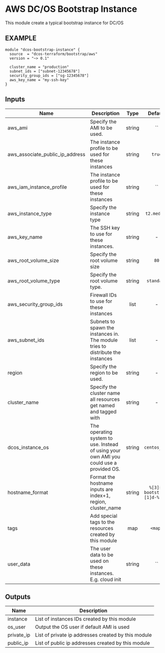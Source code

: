 AWS DC/OS Bootstrap Instance
============
This module create a typical bootstrap instance for DC/OS


EXAMPLE
-------

```hcl
module "dcos-bootstrap-instance" {
  source  = "dcos-terraform/bootstrap/aws"
  version = "~> 0.1"

  cluster_name = "production"
  subnet_ids = ["subnet-12345678"]
  security_group_ids = ["sg-12345678"]
  aws_key_name = "my-ssh-key"
}
```


## Inputs

| Name | Description | Type | Default | Required |
|------|-------------|:----:|:-----:|:-----:|
| aws_ami | Specify the AMI to be used. | string | `` | no |
| aws_associate_public_ip_address | The instance profile to be used for these instances | string | `true` | no |
| aws_iam_instance_profile | The instance profile to be used for these instances | string | `` | no |
| aws_instance_type | Specify the instance type | string | `t2.medium` | no |
| aws_key_name | The SSH key to use for these instances. | string | - | yes |
| aws_root_volume_size | Specify the root volume size | string | `80` | no |
| aws_root_volume_type | Specify the root volume type. | string | `standard` | no |
| aws_security_group_ids | Firewall IDs to use for these instances | list | - | yes |
| aws_subnet_ids | Subnets to spawn the instances in. The module tries to distribute the instances | list | - | yes |
| region | Specify the region to be used. | string | - | no |
| cluster_name | Specify the cluster name all resources get named and tagged with | string | - | yes |
| dcos_instance_os | The operating system to use. Instead of using your own AMI you could use a provided OS. | string | `centos_7.4` | no |
| hostname_format | Format the hostname inputs are index+1, region, cluster_name | string | `%[3]s-bootstrap%[1]d-%[2]s` | no |
| tags | Add special tags to the resources created by this module | map | `<map>` | no |
| user_data | The user data to be used on these instances. E.g. cloud init | string | `` | no |

## Outputs

| Name | Description |
|------|-------------|
| instance | List of instances IDs created by this module |
| os_user | Output the OS user if default AMI is used |
| private_ip | List of private ip addresses created by this module |
| public_ip | List of public ip addresses created by this module |

